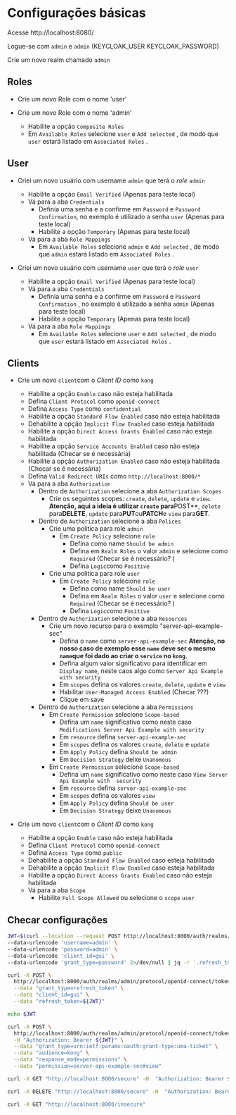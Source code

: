 # Configurações básicas

Acesse http://localhost:8080/

Logue-se com `admin` e `admin`  (KEYCLOAK_USER KEYCLOAK_PASSWORD)

Crie um novo realm chamado `admin`

## Roles

- Crie um novo Role com o nome 'user'

- Crie um novo Role com o nome 'admin'
  - Habilite a opção `Composite Roles`
  - Em `Available Roles` selecione `user`  e `Add selected` , de modo que `user` estará listado em `Associated Roles` .

## User

- Criei um novo usuário com username `admin` que terá  o *role* `admin`
  - Habilite a opção `Email Verified` (Apenas para teste local)
  - Vá para a aba `Credentials`
    - Definia uma senha e a confirme em `Password` e `Password Confirmation`, no exemplo é utilizado a senha `user`  (Apenas para teste local)
    - Habilite a opção `Temporary`  (Apenas para teste local)
  - Vá para a aba `Role Mappings`
    - Em `Available Roles` selecione `admin`  e `Add selected` , de modo que `admin` estará listado em `Associated Roles` .

- Criei um novo usuário com username `user` que terá  o *role* `user`
  - Habilite a opção `Email Verified` (Apenas para teste local)
  - Vá para a aba `Credentials`
    - Definia uma senha e a confirme em `Password` e `Password Confirmation` , no exemplo é utilizado a senha `admin`  (Apenas para teste local)
    - Habilite a opção `Temporary`  (Apenas para teste local)
  - Vá para a aba `Role Mappings`
    - Em `Available Roles` selecione `user`  e `Add selected` , de modo que `user` estará listado em `Associated Roles` .

## Clients

- Crie um novo `client`com o *Client ID* como `kong`
  - Habilite a opção `Enable` caso não esteja habilitada
  - Defina `Client Protocol` como `openid-connect`
  - Defina `Access Type` como `confidential`
  - Habilite a opção `Standard Flow Enabled` caso não esteja habilitada
  - Dehabilite a opção `Implicit Flow Enabled` caso esteja habilitada
  - Habilite a opção `Direct Access Grants Enabled` caso não esteja habilitada
  - Habilite a opção `Service Accounts Enabled` caso não esteja habilitada (Checar se é necessária)
  - Habilite a opção `Authorization Enabled` caso não esteja habilitada (Checar se é necessária)
  - Defina `Valid Redirect URIs` como `http://localhost:8000/*`
  - Vá para a aba `Authorization`
    - Dentro de `Authorization` selecione a aba `Authorization Scopes`
      - Crie os seguintes scopes: `create`, `delete`, `update` e  `view`. **Atenção, aqui a ideia é utilizar `create` para**POST**,  `delete` para**DELETE**,    `update` para**PUT**ou**PATCH**e `view` para**GET**.
    - Dentro de `Authorization` selecione a aba `Polices`
      - Crie uma politica para role `admin`
        - Em `Create Policy` selecione `role`
          - Defina como name `Should be admin`
          - Defina em `Realm Roles` o valor `admin` e selecione como `Required` (Checar se é necessário? )
          - Defina `Logic`como `Positive`
      - Crie uma politica para role `user`
        - Em `Create Policy` selecione `role`
          - Defina como name `Should be user`
          - Defina em `Realm Roles` o valor `user` e selecione como `Required` (Checar se é necessário? )
          - Defina `Logic`como `Positive`
    - Dentro de `Authorization` selecione a aba `Resources`
      - Crie um novo recurso para o exemplo "server-api-example-sec"
        - Defina o `name` como `server-api-example-sec` **Atenção, no nosso caso de exemplo esse `name` deve ser o mesmo `name`que foi dado ao criar o `service` no `kong`.**
        - Defina algum valor significativo para identificar em `Display name`, neste caos algo como `Server Api Example with security`
        - Em `scopes` defina os valores `create`, `delete`, `update` e  `view`
        - Habilitar `User-Managed Access Enabled` (Checar ???)
        - Clique em save
    - Dentro de `Authorization` selecione a aba `Permissions`
      - Em `Create Permission` selecione `Scope-based`
        - Defina um `name` significativo como neste caso `Modifications Server Api Example with security`
        - Em `resource` defina `server-api-example-sec`
        - Em `scopes` defina os valores `create`, `delete`  e `update`
        - Em `Apply Policy` defina `Should be admin`
        - Em `Decision Strategy`  deixe `Unanomous`
      - Em `Create Permission` selecione `Scope-based`
        - Defina um `name` significativo como neste caso `View Server Api Example with  security`
        - Em `resource` defina `server-api-example-sec`
        - Em `scopes` defina os valores `view`
        - Em `Apply Policy` defina `Should be user`
        - Em `Decision Strategy`  deixe `Unanomous`

- Crie um novo `client`com o *Client ID* como `kong`
  - Habilite a opção `Enable` caso não esteja habilitada
  - Defina `Client Protocol` como `openid-connect`
  - Defina `Access Type` como `public`
  - Dehabilite a opção `Standard Flow Enabled` caso  esteja habilitada
  - Dehabilite a opção `Implicit Flow Enabled` caso esteja habilitada
  - Habilite a opção `Direct Access Grants Enabled` caso não esteja habilitada
  - Vá para a aba `Scope`
    - Habilite `Full Scope Allowed` ou selecione o `scope` `user`

## Checar configurações

```sh
JWT=$(curl --location --request POST http://localhost:8000/auth/realms/admin/protocol/openid-connect/token \
--data-urlencode 'username=admin' \
--data-urlencode 'password=admin' \
--data-urlencode 'client_id=gui' \
--data-urlencode 'grant_type=password' 2>/dev/null | jq -r '.refresh_token')
```

```sh
curl -X POST \
  http://localhost:8000/auth/realms/admin/protocol/openid-connect/token \
  --data "grant_type=refresh_token" \
  --data "client_id=gui" \
  --data "refresh_token=${JWT}"
```

```sh
echo $JWT
```

```sh
curl -X POST \
  http://localhost:8000/auth/realms/admin/protocol/openid-connect/token \
  -H "Authorization: Bearer ${JWT}" \
  --data "grant_type=urn:ietf:params:oauth:grant-type:uma-ticket" \
  --data "audience=kong" \
  --data "response_mode=permissions" \
  --data "permission=server-api-example-sec#view"
```

```sh
curl -X GET "http://localhost:8000/secure" -H  "Authorization: Bearer ${JWT}"
```

```sh
curl -X DELETE "http://localhost:8000/secure" -H  "Authorization: Bearer ${JWT}"
```

```sh
curl -X GET "http://localhost:8000/insecure"
```
